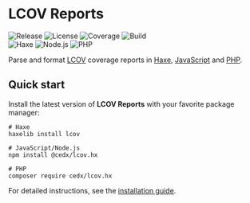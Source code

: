 # LCOV Reports
![Release](https://img.shields.io/badge/release-v0.1.0-brightgreen.svg) ![License](https://img.shields.io/badge/license-MIT-blue.svg) ![Coverage](https://coveralls.io/repos/github/cedx/lcov.hx/badge.svg) ![Build](https://github.com/cedx/lcov.hx/workflows/build/badge.svg)  
![Haxe](https://img.shields.io/badge/haxe-%3E%3D4.0.0-brightgreen.svg) ![Node.js](https://img.shields.io/node/v/@cedx/lcov.hx.svg) ![PHP](https://img.shields.io/packagist/php-v/cedx/lcov.hx.svg) 

Parse and format [LCOV](http://ltp.sourceforge.net/coverage/lcov.php) coverage reports in [Haxe](https://haxe.org), [JavaScript](https://developer.mozilla.org/en-US/docs/Web/JavaScript) and [PHP](https://www.php.net).

## Quick start
Install the latest version of **LCOV Reports** with your favorite package manager:

```shell
# Haxe
haxelib install lcov

# JavaScript/Node.js
npm install @cedx/lcov.hx

# PHP
composer require cedx/lcov.hx
```

For detailed instructions, see the [installation guide](installation.md).
